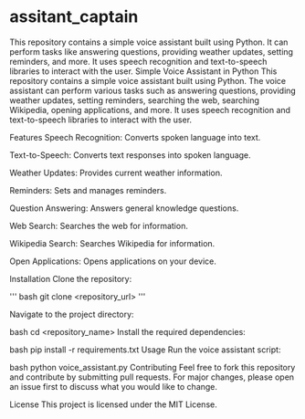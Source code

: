 # assitant_captain
This repository contains a simple voice assistant built using Python. It can perform tasks like answering questions, providing weather updates, setting reminders, and more. It uses speech recognition and text-to-speech libraries to interact with the user.
Simple Voice Assistant in Python
This repository contains a simple voice assistant built using Python. The voice assistant can perform various tasks such as answering questions, providing weather updates, setting reminders, searching the web, searching Wikipedia, opening applications, and more. It uses speech recognition and text-to-speech libraries to interact with the user.

Features
Speech Recognition: Converts spoken language into text.

Text-to-Speech: Converts text responses into spoken language.

Weather Updates: Provides current weather information.

Reminders: Sets and manages reminders.

Question Answering: Answers general knowledge questions.

Web Search: Searches the web for information.

Wikipedia Search: Searches Wikipedia for information.

Open Applications: Opens applications on your device.

Installation
Clone the repository:

''' bash
git clone <repository_url> '''

Navigate to the project directory:

bash
cd <repository_name>
Install the required dependencies:

bash
pip install -r requirements.txt
Usage
Run the voice assistant script:

bash
python voice_assistant.py
Contributing
Feel free to fork this repository and contribute by submitting pull requests. For major changes, please open an issue first to discuss what you would like to change.

License
This project is licensed under the MIT License.
